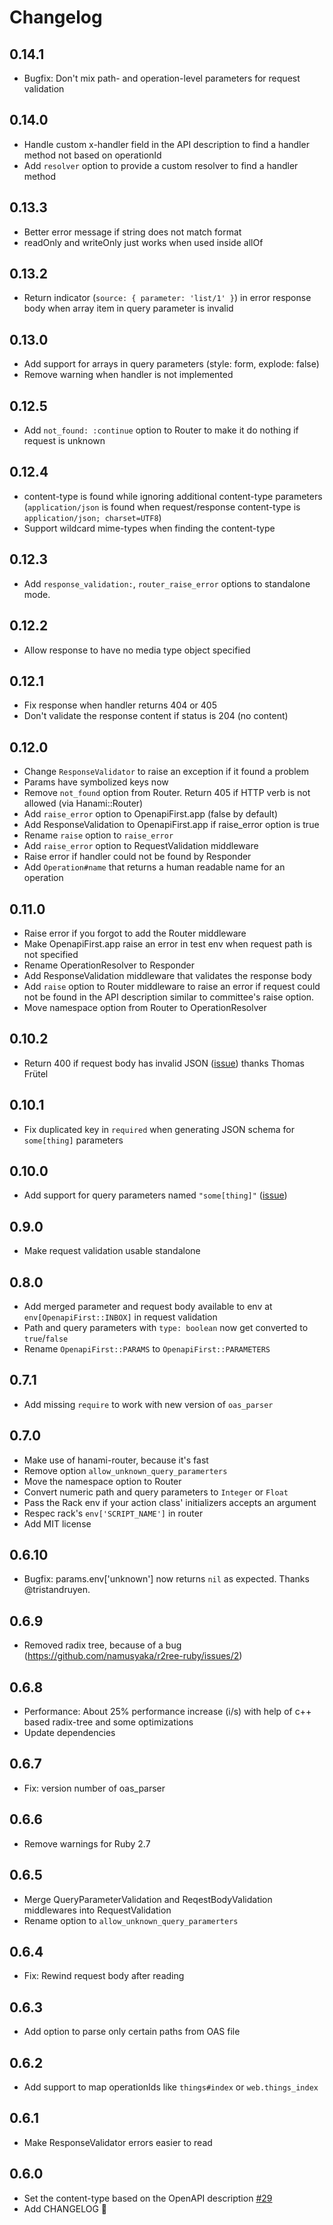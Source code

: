 # Changelog


## 0.14.1
- Bugfix: Don't mix path- and operation-level parameters for request validation

## 0.14.0
- Handle custom x-handler field in the API description to find a handler method not based on operationId
- Add `resolver` option to provide a custom resolver to find a handler method

## 0.13.3
- Better error message if string does not match format
- readOnly and writeOnly just works when used inside allOf

## 0.13.2
- Return indicator (`source: { parameter: 'list/1' }`) in error response body when array item in query parameter is invalid

## 0.13.0
- Add support for arrays in query parameters (style: form, explode: false)
- Remove warning when handler is not implemented

## 0.12.5
- Add `not_found: :continue` option to Router to make it do nothing if request is unknown

## 0.12.4
- content-type is found while ignoring additional content-type parameters (`application/json` is found when request/response content-type is `application/json; charset=UTF8`)
- Support wildcard mime-types when finding the content-type

## 0.12.3
- Add `response_validation:`, `router_raise_error` options to standalone mode.

## 0.12.2
- Allow response to have no media type object specified

## 0.12.1
- Fix response when handler returns 404 or 405
- Don't validate the response content if status is 204 (no content)

## 0.12.0
- Change `ResponseValidator` to raise an exception if it found a problem
- Params have symbolized keys now
- Remove `not_found` option from Router. Return 405 if HTTP verb is not allowed (via Hanami::Router)
- Add `raise_error` option to OpenapiFirst.app (false by default)
- Add ResponseValidation to OpenapiFirst.app if raise_error option is true
- Rename `raise` option to `raise_error`
- Add `raise_error` option to RequestValidation middleware
- Raise error if handler could not be found by Responder
- Add `Operation#name` that returns a human readable name for an operation

## 0.11.0
- Raise error if you forgot to add the Router middleware
- Make OpenapiFirst.app raise an error in test env when request path is not specified
- Rename OperationResolver to Responder
- Add ResponseValidation middleware that validates the response body
- Add `raise` option to Router middleware to raise an error if request could not be found in the API description similar to committee's raise option.
- Move namespace option from Router to OperationResolver

## 0.10.2
- Return 400 if request body has invalid JSON ([issue](https://github.com/ahx/openapi_first/issues/73)) thanks Thomas Frütel

## 0.10.1
- Fix duplicated key in `required` when generating JSON schema for `some[thing]` parameters

## 0.10.0
- Add support for query parameters named `"some[thing]"` ([issue](https://github.com/ahx/openapi_first/issues/40))

## 0.9.0
- Make request validation usable standalone

## 0.8.0
- Add merged parameter and request body available to env at `env[OpenapiFirst::INBOX]` in request validation
- Path and query parameters with `type: boolean` now get converted to `true`/`false`
- Rename `OpenapiFirst::PARAMS` to `OpenapiFirst::PARAMETERS`

## 0.7.1
- Add missing `require` to work with new version of `oas_parser`

## 0.7.0
- Make use of hanami-router, because it's fast
- Remove option `allow_unknown_query_paramerters`
- Move the namespace option to Router
- Convert numeric path and query parameters  to `Integer` or `Float`
- Pass the Rack env if your action class' initializers accepts an argument
- Respec rack's `env['SCRIPT_NAME']` in router
- Add MIT license

## 0.6.10
- Bugfix: params.env['unknown'] now returns `nil` as expected. Thanks @tristandruyen.

## 0.6.9
- Removed radix tree, because of a bug (https://github.com/namusyaka/r2ree-ruby/issues/2)

## 0.6.8
- Performance: About 25% performance increase (i/s) with help of c++ based radix-tree and some optimizations
- Update dependencies

## 0.6.7
- Fix: version number of oas_parser

## 0.6.6
- Remove warnings for Ruby 2.7

## 0.6.5

- Merge QueryParameterValidation and ReqestBodyValidation middlewares into RequestValidation
- Rename option to `allow_unknown_query_paramerters`

## 0.6.4

- Fix: Rewind request body after reading

## 0.6.3

- Add option to parse only certain paths from OAS file

## 0.6.2

- Add support to map operationIds like `things#index` or `web.things_index`

## 0.6.1

- Make ResponseValidator errors easier to read

## 0.6.0

- Set the content-type based on the OpenAPI description [#29](https://github.com/ahx/openapi-first/pull/29)
- Add CHANGELOG 📝
